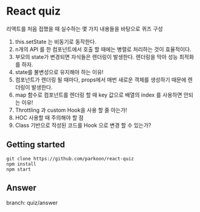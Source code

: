 # React quiz

리액트를 처음 접했을 때 실수하는 몇 가지 내용들을 바탕으로 퀴즈 구성

1. this.setState 는 비동기로 동작한다.
2. n개의 API 를 한 컴포넌트에서 호출 할 때에는 병렬로 처리하는 것이 효율적이다.
3. 부모의 state가 변경되면 자식들은 렌더링이 발생한다. 렌더링을 막아 성능 최적화를 하자.
4. state를 불변성으로 유지해야 하는 이유!
5. 컴포넌트가 렌더링 될 때마다, props에서 매번 새로운 객체를 생성하기 때문에 렌더링이 발생한다.
6. map 함수로 컴포넌트를 렌더링 할 때 key 값으로 배열의 index 를 사용하면 안되는 이유!
7. Throttling 과 custom Hook을 사용 할 줄 아는가!
8. HOC 사용할 때 주의해야 할 점
9. Class 기반으로 작성된 코드를 Hook 으로 변경 할 수 있는가?

## Getting started

```
git clone https://github.com/parkoon/react-quiz
npm install
npm start
```

## Answer

branch: quiz/answer
